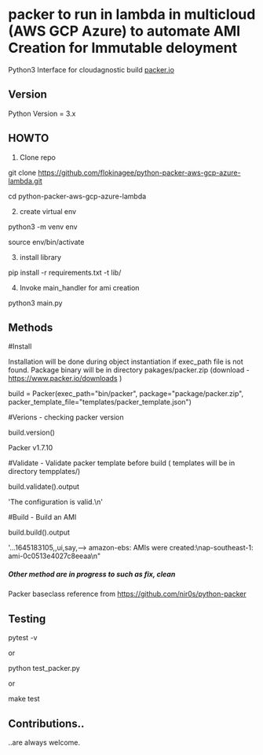 packer to run in lambda in multicloud (AWS GCP Azure) to automate AMI Creation for Immutable deloyment
=============


Python3 Interface for cloudagnostic build [packer.io](http://www.packer.io)

## Version
Python Version = 3.x

## HOWTO
1) Clone repo

git clone https://github.com/flokinagee/python-packer-aws-gcp-azure-lambda.git

cd python-packer-aws-gcp-azure-lambda

2) create virtual env

python3 -m venv env

source env/bin/activate

3) install library

pip install -r requirements.txt -t lib/

4) Invoke main_handler for ami creation

python3 main.py

## Methods ###

#Install

Installation will be done during object instantiation if exec_path file is not found. Package binary will be in directory pakages/packer.zip (download - https://www.packer.io/downloads )

build = Packer(exec_path="bin/packer", package="package/packer.zip", packer_template_file="templates/packer_template.json")


#Verions - checking packer version

build.version()

Packer v1.7.10

#Validate - Validate packer template before build ( templates will be in directory tempplates/)

build.validate().output

'The configuration is valid.\n'

#Build -  Build an AMI

build.build().output

'...1645183105,,ui,say,--> amazon-ebs: AMIs were created:\\nap-southeast-1: ami-0c0513e4027c8eeaa\\n"


##### Other method are in progress to such as fix, clean ###
Packer baseclass reference from https://github.com/nir0s/python-packer


## Testing

pytest -v

or

python test_packer.py

or

make test

## Contributions..

..are always welcome.
